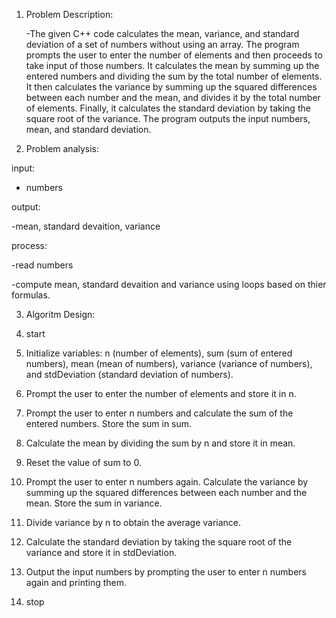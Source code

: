 1. Problem Description:

    -The given C++ code calculates the mean, variance, and standard deviation of a set of numbers without using an array. The program prompts the user to enter the 
   number of elements and then proceeds to take input of those numbers. It calculates the mean by summing up the entered numbers and dividing the sum by the total 
   number of elements. It then calculates the variance by summing up the squared differences between each number and the mean, and divides it by the total number of 
   elements. Finally, it calculates the standard deviation by taking the square root of the variance. The program outputs the input numbers, mean, and standard 
   deviation.

2. Problem analysis:

input:

   - numbers

output:

   -mean, standard devaition, variance

process:

   -read numbers
        
   -compute mean, standard devaition and variance using loops based on thier formulas.


3. Algoritm Design:

  1. start
  2. Initialize variables: n (number of elements), sum (sum of entered numbers), mean (mean of numbers), variance (variance of numbers), and stdDeviation (standard deviation of numbers).

  3. Prompt the user to enter the number of elements and store it in n.

  4. Prompt the user to enter n numbers and calculate the sum of the entered numbers. Store the sum in sum.
 
  5. Calculate the mean by dividing the sum by n and store it in mean.

  6. Reset the value of sum to 0.

  7. Prompt the user to enter n numbers again. Calculate the variance by summing up the squared differences between each number and the mean. Store the sum in variance.

  8. Divide variance by n to obtain the average variance.

  9. Calculate the standard deviation by taking the square root of the variance and store it in stdDeviation.

 10. Output the input numbers by prompting the user to enter n numbers again and printing them.
 11. stop






   







